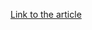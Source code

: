 [Link to the article](https://www.cisa.gov/news-events/alerts/2025/08/19/cisa-releases-four-industrial-control-systems-advisories)
